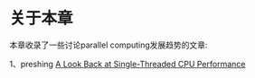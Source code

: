 # 关于本章

本章收录了一些讨论parallel computing发展趋势的文章:

1、preshing [A Look Back at Single-Threaded CPU Performance](https://preshing.com/20120208/a-look-back-at-single-threaded-cpu-performance/)